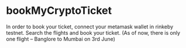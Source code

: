# bookMyCryptoTicket

In order to book your ticket, connect your metamask wallet in rinkeby testnet.
Search the flights and book your ticket.
(As of now, there is only one flight – Banglore to Mumbai on 3rd June)
